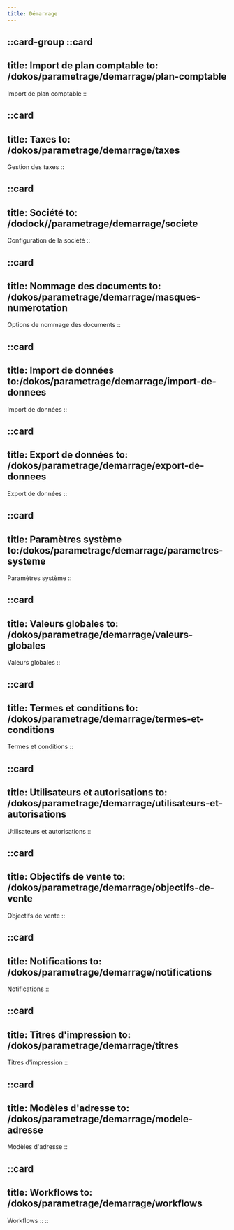 ```yaml
---
title: Démarrage
---
```


::card-group
  ::card
  ---
  title: Import de plan comptable
  to: /dokos/parametrage/demarrage/plan-comptable
  ---
  Import de plan comptable
  ::

  ::card
  ---
  title: Taxes
  to: /dokos/parametrage/demarrage/taxes
  ---
  Gestion des taxes
  ::

  ::card
  ---
  title: Société
  to: /dodock//parametrage/demarrage/societe
  ---
  Configuration de la société
  ::

  ::card
  ---
  title: Nommage des documents
  to: /dokos/parametrage/demarrage/masques-numerotation
  ---
  Options de nommage des documents
  ::

  ::card
  ---
  title: Import de données
  to:/dokos/parametrage/demarrage/import-de-donnees
  ---
  Import de données
  ::

  ::card
  ---
  title: Export de données
  to: /dokos/parametrage/demarrage/export-de-donnees
  ---
  Export de données
  ::

  ::card
  ---
  title: Paramètres système
  to:/dokos/parametrage/demarrage/parametres-systeme
  ---
  Paramètres système
  ::

  ::card
  ---
  title: Valeurs globales
  to: /dokos/parametrage/demarrage/valeurs-globales
  ---
  Valeurs globales
  ::

  ::card
  ---
  title: Termes et conditions
  to: /dokos/parametrage/demarrage/termes-et-conditions
  ---
  Termes et conditions
  ::

  ::card
  ---
  title: Utilisateurs et autorisations
  to: /dokos/parametrage/demarrage/utilisateurs-et-autorisations
  ---
  Utilisateurs et autorisations
  ::

  ::card
  ---
  title: Objectifs de vente
  to: /dokos/parametrage/demarrage/objectifs-de-vente
  ---
  Objectifs de vente
  ::

  ::card
  ---
  title: Notifications
  to: /dokos/parametrage/demarrage/notifications
  ---
  Notifications
  ::

  ::card
  ---
  title: Titres d'impression
  to: /dokos/parametrage/demarrage/titres
  ---
  Titres d'impression
  ::

  ::card
  ---
  title: Modèles d'adresse
  to: /dokos/parametrage/demarrage/modele-adresse
  ---
  Modèles d'adresse
  ::

  ::card
  ---
  title: Workflows
  to: /dokos/parametrage/demarrage/workflows
  ---
  Workflows
  ::
::